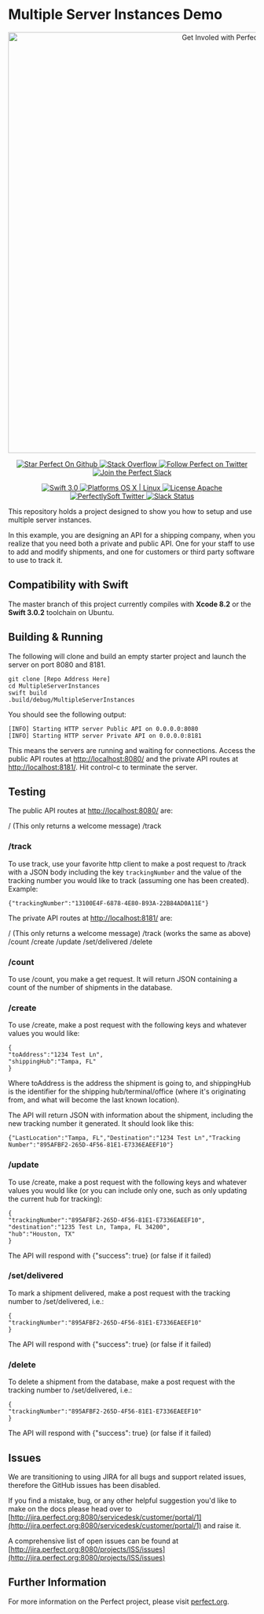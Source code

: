 # Multiple Server Instances Demo

<p align="center">
    <a href="http://perfect.org/get-involved.html" target="_blank">
        <img src="http://perfect.org/assets/github/perfect_github_2_0_0.jpg" alt="Get Involed with Perfect!" width="854" />
    </a>
</p>

<p align="center">
    <a href="https://github.com/PerfectlySoft/Perfect" target="_blank">
        <img src="http://www.perfect.org/github/Perfect_GH_button_1_Star.jpg" alt="Star Perfect On Github" />
    </a>  
    <a href="http://stackoverflow.com/questions/tagged/perfect" target="_blank">
        <img src="http://www.perfect.org/github/perfect_gh_button_2_SO.jpg" alt="Stack Overflow" />
    </a>  
    <a href="https://twitter.com/perfectlysoft" target="_blank">
        <img src="http://www.perfect.org/github/Perfect_GH_button_3_twit.jpg" alt="Follow Perfect on Twitter" />
    </a>  
    <a href="http://perfect.ly" target="_blank">
        <img src="http://www.perfect.org/github/Perfect_GH_button_4_slack.jpg" alt="Join the Perfect Slack" />
    </a>
</p>

<p align="center">
    <a href="https://developer.apple.com/swift/" target="_blank">
        <img src="https://img.shields.io/badge/Swift-3.0-orange.svg?style=flat" alt="Swift 3.0">
    </a>
    <a href="https://developer.apple.com/swift/" target="_blank">
        <img src="https://img.shields.io/badge/Platforms-OS%20X%20%7C%20Linux%20-lightgray.svg?style=flat" alt="Platforms OS X | Linux">
    </a>
    <a href="http://perfect.org/licensing.html" target="_blank">
        <img src="https://img.shields.io/badge/License-Apache-lightgrey.svg?style=flat" alt="License Apache">
    </a>
    <a href="http://twitter.com/PerfectlySoft" target="_blank">
        <img src="https://img.shields.io/badge/Twitter-@PerfectlySoft-blue.svg?style=flat" alt="PerfectlySoft Twitter">
    </a>
    <a href="http://perfect.ly" target="_blank">
        <img src="http://perfect.ly/badge.svg" alt="Slack Status">
    </a>
</p>

This repository holds a project designed to show you how to setup and use multiple server instances. 

In this example, you are designing an API for a shipping company, when you realize that you need both a private and public API. One for your staff to use to add and modify shipments, and one for customers or third party software to use to track it. 

## Compatibility with Swift

The master branch of this project currently compiles with **Xcode 8.2** or the **Swift 3.0.2** toolchain on Ubuntu.

## Building & Running

The following will clone and build an empty starter project and launch the server on port 8080 and 8181.

```
git clone [Repo Address Here]
cd MultipleServerInstances
swift build
.build/debug/MultipleServerInstances
```

You should see the following output:

```
[INFO] Starting HTTP server Public API on 0.0.0.0:8080
[INFO] Starting HTTP server Private API on 0.0.0.0:8181
```

This means the servers are running and waiting for connections. Access the public API routes at [http://localhost:8080/](http://127.0.0.1:8080/) and the private API routes at [http://localhost:8181/](http://127.0.0.1:8181/). Hit control-c to terminate the server.

## Testing

The public API routes at [http://localhost:8080/](http://127.0.0.1:8080/) are:

/ (This only returns a welcome message)
/track

### /track

To use track, use your favorite http client to make a post request to /track with a JSON body including the key `trackingNumber` and the value of the tracking number you would like to track (assuming one has been created). Example:

```
{"trackingNumber":"13100E4F-6878-4E80-B93A-22B84AD0A11E"}
```

The private API routes at [http://localhost:8181/](http://127.0.0.1:8181/) are:

/ (This only returns a welcome message)
/track (works the same as above)
/count
/create
/update
/set/delivered
/delete

### /count

To use /count, you make a get request. It will return JSON containing a count of the number of shipments in the database. 

### /create

To use /create, make a post request with the following keys and whatever values you would like:

```
{
"toAddress":"1234 Test Ln",
"shippingHub":"Tampa, FL"
}
```

Where toAddress is the address the shipment is going to, and shippingHub is the identifier for the shipping hub/terminal/office (where it's originating from, and what will become the last known location). 

The API will return JSON with information about the shipment, including the new tracking number it generated. It should look like this:

```
{"LastLocation":"Tampa, FL","Destination":"1234 Test Ln","Tracking Number":"895AFBF2-265D-4F56-81E1-E7336EAEEF10"}
```

### /update

To use /create, make a post request with the following keys and whatever values you would like (or you can include only one, such as only updating the current hub for tracking):

```
{
"trackingNumber":"895AFBF2-265D-4F56-81E1-E7336EAEEF10",
"destination":"1235 Test Ln, Tampa, FL 34200",
"hub":"Houston, TX"
}
```

The API will respond with {"success": true} (or false if it failed)

### /set/delivered

To mark a shipment delivered, make a post request with the tracking number to /set/delivered, i.e.:

```
{
"trackingNumber":"895AFBF2-265D-4F56-81E1-E7336EAEEF10"
}
```

The API will respond with {"success": true} (or false if it failed)

### /delete

To delete a shipment from the database, make a post request with the tracking number to /set/delivered, i.e.:

```
{
"trackingNumber":"895AFBF2-265D-4F56-81E1-E7336EAEEF10"
}
```

The API will respond with {"success": true} (or false if it failed)

## Issues

We are transitioning to using JIRA for all bugs and support related issues, therefore the GitHub issues has been disabled.

If you find a mistake, bug, or any other helpful suggestion you'd like to make on the docs please head over to [http://jira.perfect.org:8080/servicedesk/customer/portal/1](http://jira.perfect.org:8080/servicedesk/customer/portal/1) and raise it.

A comprehensive list of open issues can be found at [http://jira.perfect.org:8080/projects/ISS/issues](http://jira.perfect.org:8080/projects/ISS/issues)



## Further Information
For more information on the Perfect project, please visit [perfect.org](http://perfect.org).
